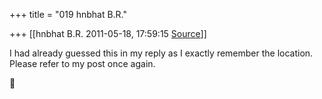 +++
title = "019 hnbhat B.R."

+++
[[hnbhat B.R.	2011-05-18, 17:59:15 [Source](https://groups.google.com/g/bvparishat/c/a5Nqw2dvShw)]]



I had already guessed this in my reply as I exactly remember the location. Please refer to my post once again.



